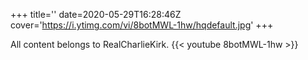 +++
title=''
date=2020-05-29T16:28:46Z
cover='https://i.ytimg.com/vi/8botMWL-1hw/hqdefault.jpg'
+++

All content belongs to RealCharlieKirk.
{{< youtube 8botMWL-1hw >}}
